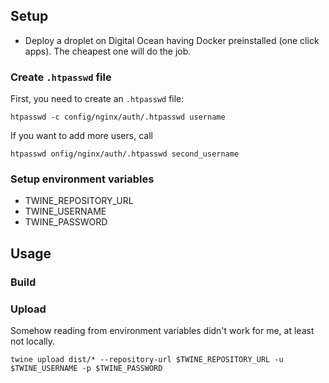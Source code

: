 ## Setup

* Deploy a droplet on Digital Ocean having Docker preinstalled (one click apps). The cheapest one will do the job.

### Create `.htpasswd` file

First, you need to create an `.htpasswd` file:

`htpasswd -c config/nginx/auth/.htpasswd username`

If you want to add more users, call

`htpasswd onfig/nginx/auth/.htpasswd second_username`

### Setup environment variables
* TWINE_REPOSITORY_URL
* TWINE_USERNAME
* TWINE_PASSWORD

## Usage

### Build

### Upload
Somehow reading from environment variables didn't work for me, at least not locally.

`twine upload dist/* --repository-url $TWINE_REPOSITORY_URL -u $TWINE_USERNAME -p $TWINE_PASSWORD`

